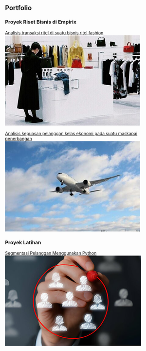 ## Portfolio

### Proyek Riset Bisnis di Empirix
[Analisis transaksi ritel di suatu bisnis ritel fashion](https://empirixresearch.com/portfolio/ritel-fashion/)
<br>
<img src="ritel-fashion-thumbnail.jpg?raw=true"/>

[Analisis kepuasan pelanggan kelas ekonomi pada suatu maskapai penerbangan](https://empirixresearch.com/portfolio/maskapai-penerbangan/)
<br>
<img src="maskapai-penerbangan-thumbnail.jpg?raw=true"/>

### Proyek Latihan 
[Segmentasi Pelanggan Menggunakan Python](/Customer_Segmentation_with_Python.md)
<br>
<img src="analisis-segmentasi-pelanggan-thumbnail.jpg?raw=true"/>

